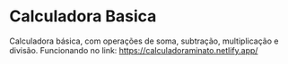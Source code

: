 # Calculadora Basica
Calculadora básica, com operações de soma, subtração, multiplicação e divisão.
Funcionando no link: https://calculadoraminato.netlify.app/
